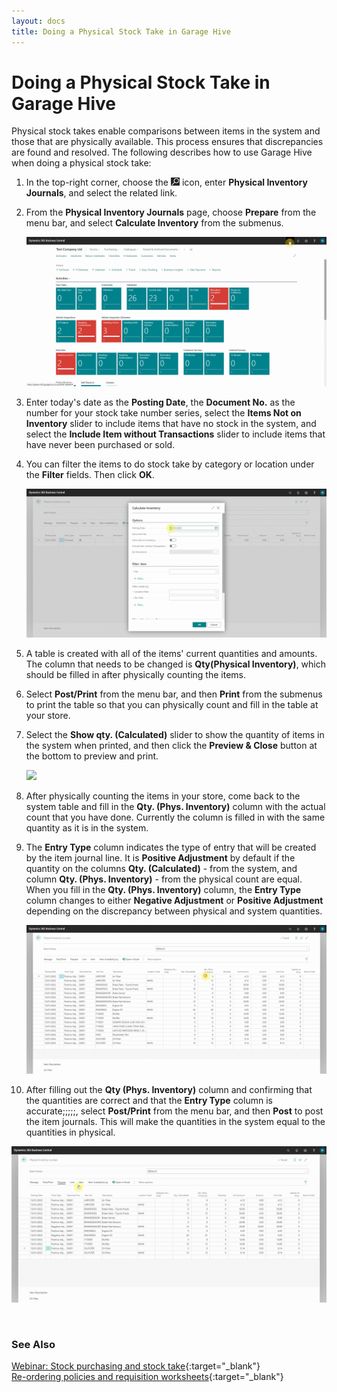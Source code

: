```yaml
---
layout: docs
title: Doing a Physical Stock Take in Garage Hive
---
```


# Doing a Physical Stock Take in Garage Hive
Physical stock takes enable comparisons between items in the system and those that are physically available. This process ensures that discrepancies are found and resolved. The following describes how to use Garage Hive when doing a physical stock take:
1. In the top-right corner, choose the ![](media/search_icon.png) icon, enter **Physical Inventory Journals**, and select the related link.
2. From the **Physical Inventory Journals** page, choose **Prepare** from the menu bar, and select **Calculate Inventory** from the submenus.

   ![](media/garagehive-physical-stock-take1.gif)

3. Enter today's date as the **Posting Date**, the **Document No.** as the number for your stock take number series, select the **Items Not on Inventory** slider to include items that have no stock in the system, and select the **Include Item without Transactions** slider to include items that have never been purchased or sold.
4. You can filter the items to do stock take by category or location under the **Filter** fields. Then click **OK**.
   
   ![](media/garagehive-physical-stock-take2.gif)

5. A table is created with all of the items' current quantities and amounts. The column that needs to be changed is **Qty(Physical Inventory)**, which should be filled in after physically counting the items.
6. Select **Post/Print** from the menu bar, and then **Print** from the submenus to print the table so that you can physically count and fill in the table at your store. 
7. Select the **Show qty. (Calculated)** slider to show the quantity of items in the system when printed, and then click the **Preview & Close** button at the bottom to preview and print.
   
   ![](media/garagehive-physical-stock-take3.gif)

8. After physically counting the items in your store, come back to the system table and fill in the **Qty. (Phys. Inventory)** column with the actual count that you have done. Currently the column is filled in with the same quantity as it is in the system.
9. The **Entry Type** column indicates the type of entry that will be created by the item journal line. It is **Positive Adjustment** by default if the quantity on the columns **Qty. (Calculated)** - from the system, and column **Qty. (Phys. Inventory)** - from the physical count are equal. When you fill in the **Qty. (Phys. Inventory)** column, the **Entry Type** column changes to either **Negative Adjustment** or **Positive Adjustment** depending on the discrepancy between physical and system quantities.

   ![](media/garagehive-physical-stock-take4.gif)

10. After filling out the **Qty (Phys. Inventory)** column and confirming that the quantities are correct and that the **Entry Type** column is accurate;;;;;, select **Post/Print** from the menu bar, and then **Post** to post the item journals. This will make the quantities in the system equal to the quantities in physical.

   ![](media/garagehive-physical-stock-take5.gif)


<br>

### **See Also**

[Webinar: Stock purchasing and stock take](https://www.youtube.com/watch?v=FYLwdVivC2E){:target="_blank"} \
[Re-ordering policies and requisition worksheets](/docs/garagehive-requisition-worksheet.html){:target="_blank"} 